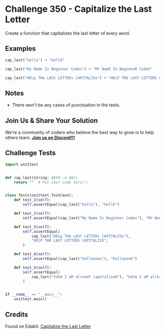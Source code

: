 # Challenge 350 - Capitalize the Last Letter

Create a function that capitalizes the last letter of every word.

## Examples
```python
cap_last("hello") ➞ "hellO"

cap_last("My Name Is Beginner Codes") ➞ "MY NamE IS BeginneR CodeS"

cap_last("HELp THe LASt LETTERs CAPITALISe") ➞ "HELP THE LAST LETTERS CAPITALISE"
```
## Notes

- There won't be any cases of punctuation in the tests.

## Join Us & Share Your Solution

We're a community of coders who believe the best way to grow is to help others learn. **[Join us on Discord!!!]("https"://discord.gg/sfHykntuGy)**

## Challenge Tests
```python
import unittest


def cap_last(string: str) -> str:
    return ""  # Put your code here!!!


class Tests(unittest.TestCase):
    def test_1(self):
        self.assertEqual(cap_last("hello"), "hellO")

    def test_2(self):
        self.assertEqual(cap_last("My Name Is Beginner Codes"), "MY NamE IS BeginneR CodeS")

    def test_3(self):
        self.assertEqual(
            cap_last("HELp THe LASt LETTERs CAPITALISe"),
            "HELP THE LAST LETTERS CAPITALISE",
        )

    def test_4(self):
        self.assertEqual(cap_last("hellooooo"), "hellooooO")

    def test_5(self):
        self.assertEqual(
            cap_last("hahA I aM alreadY capitaliseD"), "hahA I aM alreadY capitaliseD"
        )


if __name__ == "__main__":
    unittest.main()
```
## Credits

Found on Edabit: [Capitalize the Last Letter](https://edabit.com/challenge/vAwDW47yngWh8iMwN)
